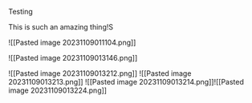 Testing


This is such an amazing thing!S


![[Pasted image 20231109011104.png]]

![[Pasted image 20231109013146.png]]

![[Pasted image 20231109013212.png]]
![[Pasted image 20231109013213.png]]
![[Pasted image 20231109013214.png]]![[Pasted image 20231109013224.png]]